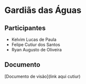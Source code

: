 # Gardiãs das Águas 
## Participantes
- Kelvim Lucas de Paula
- Felipe Cutiur dos Santos
- Ryan Augusto de Oliveira
## Documento 
[Documento de visão](link aqui cutiur)
